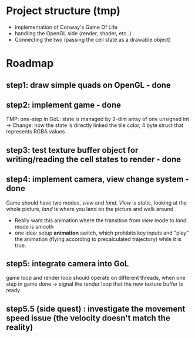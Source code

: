 # Project structure (tmp)
- implementation of Conway's Game Of Life
- handling the OpenGL side (render, shader, etc..)
- Connecting the two (passing the cell state as a drawable object)

# Roadmap
## step1: draw simple quads on OpenGL - done
## step2: implement game - done
TMP: one-step in GoL: state is managed by 2-dim array of one unsigned int
-> Change: now the state is directly linked the tile color, 4 byte struct that represents RGBA values
## step3: test texture buffer object for writing/reading the cell states to render - done
## step4: implement camera, view change system - done
Game should have two modes, _view_ and _land_. _View_ is static, looking at the whole picture, _land_ is where you land on the picture and walk around
- Really want this animation where the transition from _view_ mode to _land_ mode is smooth
- one idea: setup **animation** switch, which prohibits key inputs and "play" the animation (flying according to precalculated trajectory) while it is true. 
## step5: integrate camera into GoL
game loop and render loop should operate on different threads, when one step in game done -> signal the render loop that the new texture buffer is ready
## step5.5 (side quest) : investigate the movement speed issue (the velocity doesn't match the reality)